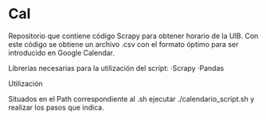 # Cal
Repositorio que contiene código Scrapy para obtener horario de la UIB.
Con este código se obtiene un archivo .csv con el formato óptimo para ser introducido en Google Calendar.

Librerias necesarias para la utilización del script:
·Scrapy
·Pandas

Utilización

Situados en el Path correspondiente al .sh ejecutar ./calendario_script.sh y realizar los pasos que indica.
